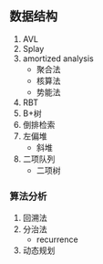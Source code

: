 ## 数据结构

1. AVL
2. Splay
3. amortized analysis
   - 聚合法
   - 核算法
   - 势能法
4. RBT
5. B+树
6. 倒排检索
7. 左偏堆
   - 斜堆
8. 二项队列
   - 二项树

### 算法分析

1. 回溯法
2. 分治法
   - recurrence
3. 动态规划

